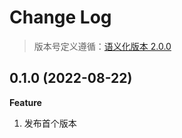 # Change Log

> 版本号定义遵循：[语义化版本 2.0.0](https://semver.org/lang/zh-CN/)

## 0.1.0 (2022-08-22)

**Feature**

1. 发布首个版本
